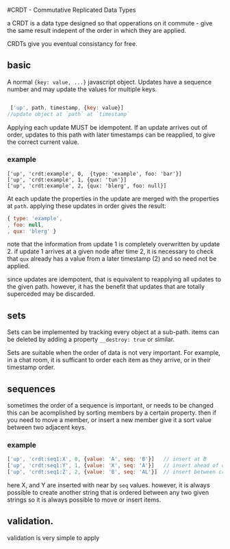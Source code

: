 #CRDT - Commutative Replicated Data Types

a CRDT is a data type designed so that opperations on it commute - give the same result
indepent of the order in which they are applied.

CRDTs give you eventual consistancy for free.

## basic

A normal `{key: value, ...}` javascript object. Updates have a sequence number and may 
update the values for multiple keys.


``` js

 ['up', path, timestamp, {key: value}]
//update object at `path` at `timestamp`
```

Applying each update MUST be idempotent. 
If an update arrives out of order, 
updates to this path with later timestamps can be reapplied, 
to give the correct current value.

### example

```
['up', 'crdt:example', 0,  {type: 'example', foo: 'bar'}]
['up', 'crdt:example', 1, {qux: 'tun'}]
['up', 'crdt:example', 2, {qux: 'blerg', foo: null}]
```

At each update the properties in the update are merged with the properties at `path`.
applying these updates in order gives the result:

``` js
{ type: 'example',
, foo: null,
, qux: 'blerg' }
``` 

note that the information from update 1 is completely overwritten by update 2.
if update 1 arrives at a given node after time 2, it is necessary to check that
`qux` already has a value from a later timestamp (2) and so need not be applied.

since updates are idempotent, that is equivalent to reapplying all updates to the given path.
however, it has the benefit that updates that are totally superceded may be discarded.

## sets

Sets can be implemented by tracking every object at a sub-path.
items can be deleted by adding a property `__destroy: true` or similar.

Sets are suitable when the order of data is not very important. For example,
in a chat room, it is sufficant to order each item as they arrive, or in their timestamp order.

## sequences

sometimes the order of a sequence is important, or needs to be changed this can be acomplished by
sorting members by a certain property. then if you need to move a member, or insert a new member
give it a sort value between two adjacent keys.

### example

``` js
['up', 'crdt:seq1:X', 0, {value: 'A', seq: 'B'}]   // insert at B
['up', 'crdt:seq1:Y', 1, {value: 'X', seq: 'A'}]   // insert ahead of crdt:seq1:X
['up', 'crdt:seq1:Z', 2, {value: 'B', seq: 'AL'}]  // insert between crdt:seq1:X, and crdt:seq1:Y
```
here X, and Y are inserted with near by `seq` values. however, it is always possible to create
another string that is ordered between any two given strings so it is always possible to move or insert
items.

## validation.

validation is very simple to apply 
